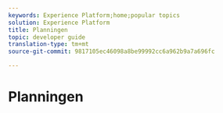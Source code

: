 ```yaml
---
keywords: Experience Platform;home;popular topics
solution: Experience Platform
title: Planningen
topic: developer guide
translation-type: tm+mt
source-git-commit: 9817105ec46098a8be99992cc6a962b9a7a696fc

---
```



# Planningen
